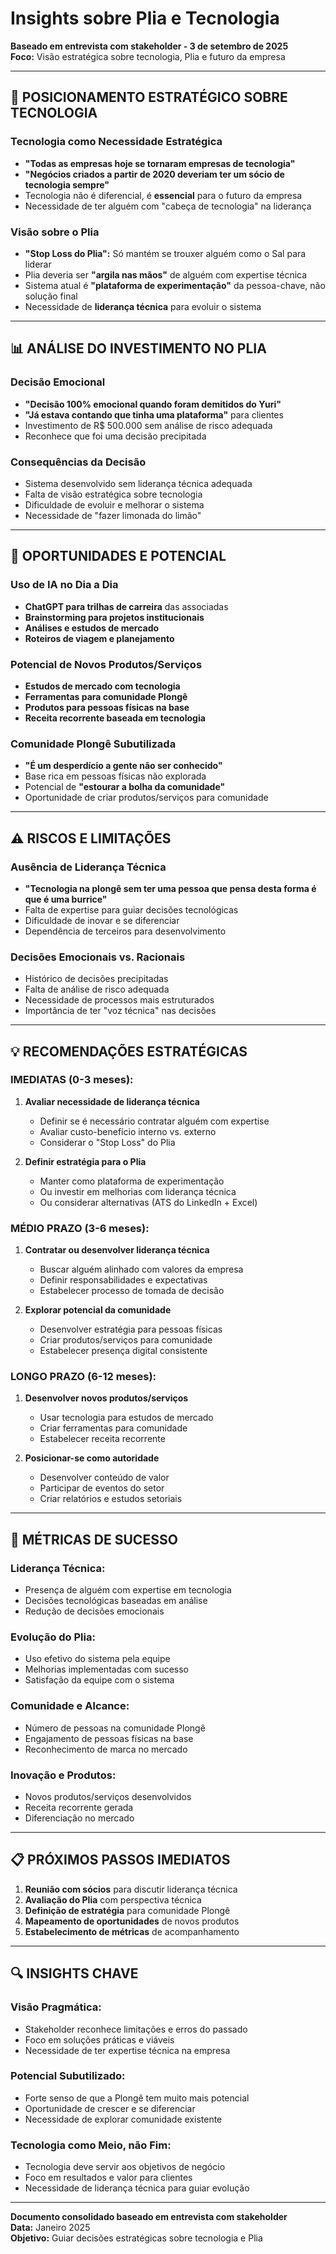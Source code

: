 # Insights sobre Plia e Tecnologia

**Baseado em entrevista com stakeholder - 3 de setembro de 2025**  
**Foco:** Visão estratégica sobre tecnologia, Plia e futuro da empresa

---

## 🎯 **POSICIONAMENTO ESTRATÉGICO SOBRE TECNOLOGIA**

### **Tecnologia como Necessidade Estratégica**
- **"Todas as empresas hoje se tornaram empresas de tecnologia"**
- **"Negócios criados a partir de 2020 deveriam ter um sócio de tecnologia sempre"**
- Tecnologia não é diferencial, é **essencial** para o futuro da empresa
- Necessidade de ter alguém com "cabeça de tecnologia" na liderança

### **Visão sobre o Plia**
- **"Stop Loss do Plia":** Só mantém se trouxer alguém como o Sal para liderar
- Plia deveria ser **"argila nas mãos"** de alguém com expertise técnica
- Sistema atual é **"plataforma de experimentação"** da pessoa-chave, não solução final
- Necessidade de **liderança técnica** para evoluir o sistema

---

## 📊 **ANÁLISE DO INVESTIMENTO NO PLIA**

### **Decisão Emocional**
- **"Decisão 100% emocional quando foram demitidos do Yuri"**
- **"Já estava contando que tinha uma plataforma"** para clientes
- Investimento de R$ 500.000 sem análise de risco adequada
- Reconhece que foi uma decisão precipitada

### **Consequências da Decisão**
- Sistema desenvolvido sem liderança técnica adequada
- Falta de visão estratégica sobre tecnologia
- Dificuldade de evoluir e melhorar o sistema
- Necessidade de "fazer limonada do limão"

---

## 🚀 **OPORTUNIDADES E POTENCIAL**

### **Uso de IA no Dia a Dia**
- **ChatGPT para trilhas de carreira** das associadas
- **Brainstorming para projetos institucionais**
- **Análises e estudos de mercado**
- **Roteiros de viagem e planejamento**

### **Potencial de Novos Produtos/Serviços**
- **Estudos de mercado com tecnologia**
- **Ferramentas para comunidade Plongê**
- **Produtos para pessoas físicas na base**
- **Receita recorrente baseada em tecnologia**

### **Comunidade Plongê Subutilizada**
- **"É um desperdício a gente não ser conhecido"**
- Base rica em pessoas físicas não explorada
- Potencial de **"estourar a bolha da comunidade"**
- Oportunidade de criar produtos/serviços para comunidade

---

## ⚠️ **RISCOS E LIMITAÇÕES**

### **Ausência de Liderança Técnica**
- **"Tecnologia na plongê sem ter uma pessoa que pensa desta forma é que é uma burrice"**
- Falta de expertise para guiar decisões tecnológicas
- Dificuldade de inovar e se diferenciar
- Dependência de terceiros para desenvolvimento

### **Decisões Emocionais vs. Racionais**
- Histórico de decisões precipitadas
- Falta de análise de risco adequada
- Necessidade de processos mais estruturados
- Importância de ter "voz técnica" nas decisões

---

## 💡 **RECOMENDAÇÕES ESTRATÉGICAS**

### **IMEDIATAS (0-3 meses):**
1. **Avaliar necessidade de liderança técnica**
   - Definir se é necessário contratar alguém com expertise
   - Avaliar custo-benefício interno vs. externo
   - Considerar o "Stop Loss" do Plia

2. **Definir estratégia para o Plia**
   - Manter como plataforma de experimentação
   - Ou investir em melhorias com liderança técnica
   - Ou considerar alternativas (ATS do LinkedIn + Excel)

### **MÉDIO PRAZO (3-6 meses):**
1. **Contratar ou desenvolver liderança técnica**
   - Buscar alguém alinhado com valores da empresa
   - Definir responsabilidades e expectativas
   - Estabelecer processo de tomada de decisão

2. **Explorar potencial da comunidade**
   - Desenvolver estratégia para pessoas físicas
   - Criar produtos/serviços para comunidade
   - Estabelecer presença digital consistente

### **LONGO PRAZO (6-12 meses):**
1. **Desenvolver novos produtos/serviços**
   - Usar tecnologia para estudos de mercado
   - Criar ferramentas para comunidade
   - Estabelecer receita recorrente

2. **Posicionar-se como autoridade**
   - Desenvolver conteúdo de valor
   - Participar de eventos do setor
   - Criar relatórios e estudos setoriais

---

## 🎯 **MÉTRICAS DE SUCESSO**

### **Liderança Técnica:**
- Presença de alguém com expertise em tecnologia
- Decisões tecnológicas baseadas em análise
- Redução de decisões emocionais

### **Evolução do Plia:**
- Uso efetivo do sistema pela equipe
- Melhorias implementadas com sucesso
- Satisfação da equipe com o sistema

### **Comunidade e Alcance:**
- Número de pessoas na comunidade Plongê
- Engajamento de pessoas físicas na base
- Reconhecimento de marca no mercado

### **Inovação e Produtos:**
- Novos produtos/serviços desenvolvidos
- Receita recorrente gerada
- Diferenciação no mercado

---

## 📋 **PRÓXIMOS PASSOS IMEDIATOS**

1. **Reunião com sócios** para discutir liderança técnica
2. **Avaliação do Plia** com perspectiva técnica
3. **Definição de estratégia** para comunidade Plongê
4. **Mapeamento de oportunidades** de novos produtos
5. **Estabelecimento de métricas** de acompanhamento

---

## 🔍 **INSIGHTS CHAVE**

### **Visão Pragmática:**
- Stakeholder reconhece limitações e erros do passado
- Foco em soluções práticas e viáveis
- Necessidade de ter expertise técnica na empresa

### **Potencial Subutilizado:**
- Forte senso de que a Plongê tem muito mais potencial
- Oportunidade de crescer e se diferenciar
- Necessidade de explorar comunidade existente

### **Tecnologia como Meio, não Fim:**
- Tecnologia deve servir aos objetivos de negócio
- Foco em resultados e valor para clientes
- Necessidade de liderança técnica para guiar evolução

---

**Documento consolidado baseado em entrevista com stakeholder**  
**Data:** Janeiro 2025  
**Objetivo:** Guiar decisões estratégicas sobre tecnologia e Plia
